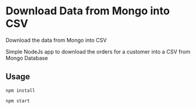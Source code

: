 # Download Data from Mongo into CSV
Download the data from Mongo into CSV

Simple NodeJs app to download the orders for a customer into a CSV from Mongo Database

## Usage

```
npm install

npm start
```